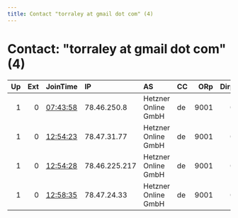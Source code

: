 ```yaml
---
title: Contact "torraley at gmail dot com" (4)
---
```


# Contact: "torraley at gmail dot com" (4)

|   Up |   Ext | JoinTime                                                                                            | IP            | AS                  | CC   |   ORp |   Dirp | OS    | Version   | Nickname          |   eFamMembers |
|-----:|------:|:----------------------------------------------------------------------------------------------------|:--------------|:--------------------|:-----|------:|-------:|:------|:----------|:------------------|--------------:|
|    1 |     0 | [07:43:58](https://metrics.torproject.org/rs.html#details/6003567C04F19EB3E422BE9542145D97FAE20373) | 78.46.250.8   | Hetzner Online GmbH | de   |  9001 |      0 | Linux | 0.4.1.6   | TorDENuernberg2   |             4 |
|    1 |     0 | [12:54:23](https://metrics.torproject.org/rs.html#details/A0CA80AD3B8BE68C941F9BD4647C3BC48A8D7399) | 78.47.31.77   | Hetzner Online GmbH | de   |  9001 |      0 | Linux | 0.4.1.6   | TorDENuernberg1   |             4 |
|    1 |     0 | [12:54:28](https://metrics.torproject.org/rs.html#details/4902FABC1262BD6ABEA8FB86E34D7B1C1D8FDA1B) | 78.46.225.217 | Hetzner Online GmbH | de   |  9001 |      0 | Linux | 0.4.1.6   | TorDEFalkenstein1 |             4 |
|    1 |     0 | [12:58:35](https://metrics.torproject.org/rs.html#details/9327E5CF89B83ED0DCA3070E6261C0CC357A1011) | 78.47.24.33   | Hetzner Online GmbH | de   |  9001 |      0 | Linux | 0.4.1.6   | TorDEFalkenstein2 |             4 |
